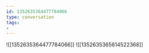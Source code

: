 ```yaml
---
id: 1352635364477784066
type: conversation
tags:
- 
---
```

![[1352635364477784066]]
![[1352635365614522368]]

